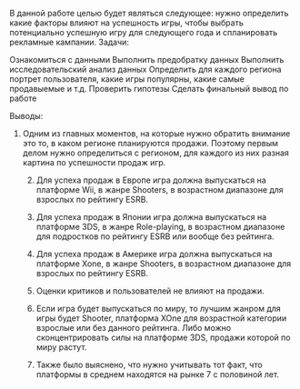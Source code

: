 В данной работе целью будет являться следующее: нужно определить какие факторы влияют на успешность игры, чтобы выбрать потенциально успешную игру для следующего года и спланировать рекламные кампании. Задачи:

Ознакомиться с данными
Выполнить предобратку данных
Выполнить исследовательский анализ данных
Определить для каждого региона портрет пользователя, какие игры популярны, какие самые продавыемые и т.д.
Проверить гипотезы
Сделать финальный вывод по работе

Выводы:
1. Одним из главных моментов, на которые нужно обратить внимание это то, в каком регионе планируются продажи. Поэтому первым делом нужно определиться с регионом, для каждого из них разная картина по успешности продаж игр.

    2. Для успеха продаж в Европе игра должна выпускаться на платформе Wii, в жанре Shooters, в возрастном диапазоне для взрослых по рейтингу ESRB.

    3. Для успеха продаж в Японии игра должна выпускаться на платформе 3DS, в жанре Role-playing, в возрастном диапазоне для подростков по рейтингу ESRB или вообще без рейтинга.

    4. Для успеха продаж в Америке игра должна выпускаться на платформе  Xone, в жанре Shooters, в возрастном диапазоне для взрослых по рейтингу ESRB.

    5. Оценки критиков и пользователей не влияют на продажи.

    6. Если игра будет выпускаться по миру, то лучшим жанром для игры будет Shooter, платформа XOne для возрастной категории взрослые или без данного рейтинга. Либо можно сконцентрировать силы на платформе 3DS, продажи которой по миру растут.

    7. Также было выяснено, что нужно учитывать тот факт, что платформы в среднем находятся на рынке 7 с половиной лет.
